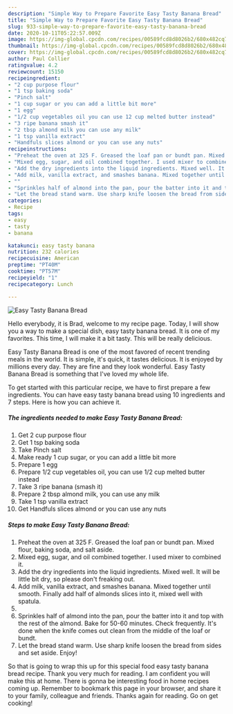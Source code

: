 ```yaml
---
description: "Simple Way to Prepare Favorite Easy Tasty Banana Bread"
title: "Simple Way to Prepare Favorite Easy Tasty Banana Bread"
slug: 933-simple-way-to-prepare-favorite-easy-tasty-banana-bread
date: 2020-10-11T05:22:57.009Z
image: https://img-global.cpcdn.com/recipes/00589fcd8d8026b2/680x482cq70/easy-tasty-banana-bread-recipe-main-photo.jpg
thumbnail: https://img-global.cpcdn.com/recipes/00589fcd8d8026b2/680x482cq70/easy-tasty-banana-bread-recipe-main-photo.jpg
cover: https://img-global.cpcdn.com/recipes/00589fcd8d8026b2/680x482cq70/easy-tasty-banana-bread-recipe-main-photo.jpg
author: Paul Collier
ratingvalue: 4.2
reviewcount: 15150
recipeingredient:
- "2 cup purpose flour"
- "1 tsp baking soda"
- "Pinch salt"
- "1 cup sugar or you can add a little bit more"
- "1 egg"
- "1/2 cup vegetables oil you can use 12 cup melted butter instead"
- "3 ripe banana smash it"
- "2 tbsp almond milk you can use any milk"
- "1 tsp vanilla extract"
- "Handfuls slices almond or you can use any nuts"
recipeinstructions:
- "Preheat the oven at 325 F. Greased the loaf pan or bundt pan. Mixed flour, baking soda, and salt aside."
- "Mixed egg, sugar, and oil combined together. I used mixer to combined it."
- "Add the dry ingredients into the liquid ingredients. Mixed well. It will be little bit dry, so please don&#39;t freaking out."
- "Add milk, vanilla extract, and smashes banana. Mixed together until smooth. Finally add half of almonds slices into it, mixed well with spatula."
- ""
- "Sprinkles half of almond into the pan, pour the batter into it and top with the rest of the almond. Bake for 50-60 minutes. Check frequently. It&#39;s done when the knife comes out clean from the middle of the loaf or bundt."
- "Let the bread stand warm. Use sharp knife loosen the bread from sides and set aside. Enjoy!"
categories:
- Recipe
tags:
- easy
- tasty
- banana

katakunci: easy tasty banana 
nutrition: 232 calories
recipecuisine: American
preptime: "PT40M"
cooktime: "PT57M"
recipeyield: "1"
recipecategory: Lunch

---
```



![Easy Tasty Banana Bread](https://img-global.cpcdn.com/recipes/00589fcd8d8026b2/680x482cq70/easy-tasty-banana-bread-recipe-main-photo.jpg)

Hello everybody, it is Brad, welcome to my recipe page. Today, I will show you a way to make a special dish, easy tasty banana bread. It is one of my favorites. This time, I will make it a bit tasty. This will be really delicious.



Easy Tasty Banana Bread is one of the most favored of recent trending meals in the world. It is simple, it's quick, it tastes delicious. It is enjoyed by millions every day. They are fine and they look wonderful. Easy Tasty Banana Bread is something that I've loved my whole life.


To get started with this particular recipe, we have to first prepare a few ingredients. You can have easy tasty banana bread using 10 ingredients and 7 steps. Here is how you can achieve it.

<!--inarticleads1-->

##### The ingredients needed to make Easy Tasty Banana Bread:

1. Get 2 cup purpose flour
1. Get 1 tsp baking soda
1. Take Pinch salt
1. Make ready 1 cup sugar, or you can add a little bit more
1. Prepare 1 egg
1. Prepare 1/2 cup vegetables oil, you can use 1/2 cup melted butter instead
1. Take 3 ripe banana (smash it)
1. Prepare 2 tbsp almond milk, you can use any milk
1. Take 1 tsp vanilla extract
1. Get Handfuls slices almond or you can use any nuts




<!--inarticleads2-->

##### Steps to make Easy Tasty Banana Bread:

1. Preheat the oven at 325 F. Greased the loaf pan or bundt pan. Mixed flour, baking soda, and salt aside.
1. Mixed egg, sugar, and oil combined together. I used mixer to combined it.
1. Add the dry ingredients into the liquid ingredients. Mixed well. It will be little bit dry, so please don&#39;t freaking out.
1. Add milk, vanilla extract, and smashes banana. Mixed together until smooth. Finally add half of almonds slices into it, mixed well with spatula.
1. 
1. Sprinkles half of almond into the pan, pour the batter into it and top with the rest of the almond. Bake for 50-60 minutes. Check frequently. It&#39;s done when the knife comes out clean from the middle of the loaf or bundt.
1. Let the bread stand warm. Use sharp knife loosen the bread from sides and set aside. Enjoy!




So that is going to wrap this up for this special food easy tasty banana bread recipe. Thank you very much for reading. I am confident you will make this at home. There is gonna be interesting food in home recipes coming up. Remember to bookmark this page in your browser, and share it to your family, colleague and friends. Thanks again for reading. Go on get cooking!
